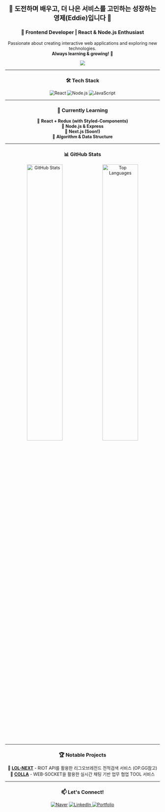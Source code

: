 <div align="center">

  ## 👋 도전하며 배우고, 더 나은 서비스를 고민하는 성장하는 영제(Eddie)입니다 👋
  ### 🚀 Frontend Developer | React & Node.js Enthusiast  
  Passionate about creating interactive web applications and exploring new technologies.  
  **Always learning & growing!** 🚀  

  <p align="center">
    <img src="https://readme-typing-svg.demolab.com?font=Fira+Code&weight=600&size=20&pause=1000&color=1AFFC6&center=true&vCenter=true&width=435&lines=Frontend+Developer;React+%7C+Node.js+%7C+Next.js;Always+Learning!+🚀" />
  </p>

  ---
  
  ### 🛠 Tech Stack  
  ![React](https://img.shields.io/badge/React-20232A?style=for-the-badge&logo=react&logoColor=61DAFB)
  ![Node.js](https://img.shields.io/badge/Node.js-339933?style=for-the-badge&logo=nodedotjs&logoColor=white)
  ![JavaScript](https://img.shields.io/badge/JavaScript-F7DF1E?style=for-the-badge&logo=javascript&logoColor=black)

  ---
  
  ### 🚀 Currently Learning
  <ul style="list-style-type: none; padding: 0;">
    <li>📌 <b>React + Redux (with Styled-Components)</b></li>
    <li>📌 <b>Node.js & Express</b></li>
    <li>📌 <b>Next.js (Soon!)</b></li>
    <li>📌 <b>Algorithm & Data Structure</b></li>
  </ul>
  
  ---
  
  ### 📊 GitHub Stats  
  <img src="https://github-readme-stats.vercel.app/api?username=Eddie0102&show_icons=true&theme=radical" alt="GitHub Stats" width="48%"/>  
  <img src="https://github-readme-stats.vercel.app/api/top-langs/?username=Eddie0102&layout=compact&theme=radical" alt="Top Languages" width="48%"/>  

  ---
  
  ### 🏆 Notable Projects
  <ul style="list-style-type: none; padding: 0;">
    <li>📌 <b><a href="https://github.com/SeyongA/lol-next.git">LOL-NEXT</a></b> - RIOT API를 활용한 리그오브레전드 전적검색 서비스 (OP.GG참고)</li>
    <li>📌 <b><a href="https://github.com/akdlstla/colla.git">COLLA</a></b> - WEB-SOCKET을 활용한 실시간 채팅 기반 업무 협업 TOOL 서비스</li>
  </ul>

  ---
  
  ### 📫 Let's Connect!
  [![Naver](https://img.shields.io/badge/Naver_Mail-03C75A?style=flat&logo=naver&logoColor=white)](mailto:youngje0102@naver.com)
  <a href="#" onclick="alert('준비 중입니다!')">
    <img src="https://img.shields.io/badge/LinkedIn-0A66C2?style=flat&logo=linkedin&logoColor=white" alt="LinkedIn">
  </a>
  <a href="#" onclick="alert('준비 중입니다!')">
    <img src="https://img.shields.io/badge/Portfolio-000000?style=flat&logo=notion&logoColor=white" alt="Portfolio">
  </a>

</div>




<!--
**Eddie0102/Eddie0102** is a ✨ _special_ ✨ repository because its `README.md` (this file) appears on your GitHub profile.

Here are some ideas to get you started:

- 🔭 I’m currently working on ...
- 🌱 I’m currently learning ...
- 👯 I’m looking to collaborate on ...
- 🤔 I’m looking for help with ...
- 💬 Ask me about ...
- 📫 How to reach me: ...
- 😄 Pronouns: ...
- ⚡ Fun fact: ...
-->
